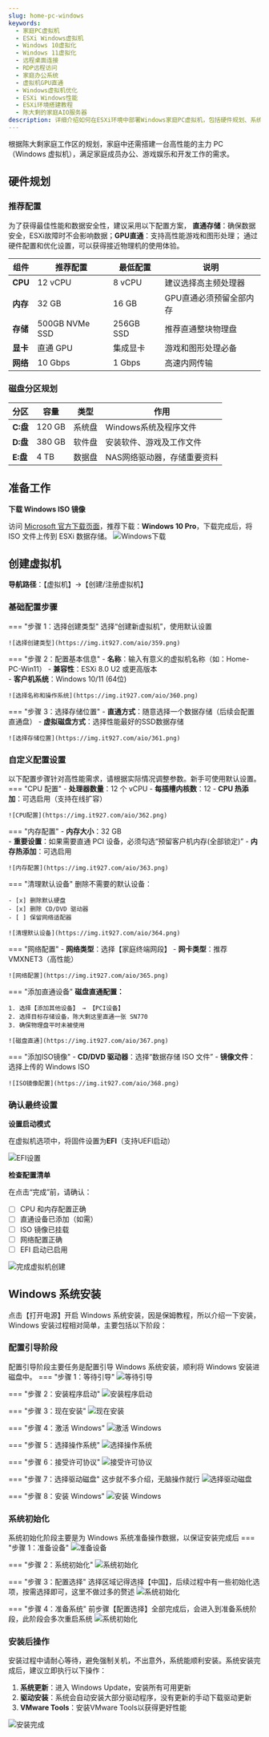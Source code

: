 ```yaml
---
slug: home-pc-windows
keywords:
  - 家庭PC虚拟机
  - ESXi Windows虚拟机
  - Windows 10虚拟化
  - Windows 11虚拟化
  - 远程桌面连接
  - RDP远程访问
  - 家庭办公系统
  - 虚拟机GPU直通
  - Windows虚拟机优化
  - ESXi Windows性能
  - ESXi环境搭建教程
  - 陈大剩的家庭AIO服务器
description: 详细介绍如何在ESXi环境中部署Windows家庭PC虚拟机，包括硬件规划、系统安装、性能优化和故障排除，打造高效稳定的家庭办公和娱乐环境
---
```


根据陈大剩家庭工作区的规划，家庭中还需搭建一台高性能的主力 PC（Windows 虚拟机），满足家庭成员办公、游戏娱乐和开发工作的需求。
## 硬件规划
### 推荐配置

为了获得最佳性能和数据安全性，建议采用以下配置方案， **直通存储**：确保数据安全，ESXi故障时不会影响数据；**GPU直通**：支持高性能游戏和图形处理； 通过硬件配置和优化设置，可以获得接近物理机的使用体验。

| 组件 | 推荐配置 | 最低配置 | 说明 |
|------|---------|---------|------|
| **CPU** | 12 vCPU | 8 vCPU | 建议选择高主频处理器 |
| **内存** | 32 GB | 16 GB | GPU直通必须预留全部内存 |
| **存储** | 500GB NVMe SSD | 256GB SSD | 推荐直通整块物理盘 |
| **显卡** | 直通 GPU | 集成显卡 | 游戏和图形处理必备 |
| **网络** | 10 Gbps | 1 Gbps | 高速内网传输 |

### 磁盘分区规划

| 分区 | 容量 | 类型 | 作用 |
|------|------|------|------|
| **C:盘** | 120 GB | 系统盘 | Windows系统及程序文件 |
| **D:盘** | 380 GB | 软件盘 | 安装软件、游戏及工作文件 |
| **E:盘** | 4 TB | 数据盘 | NAS网络驱动器，存储重要资料 |

## 准备工作
**下载 Windows ISO 镜像**

访问 [Microsoft 官方下载页面](https://www.microsoft.com/zh-cn/software-download/)，推荐下载：**Windows 10 Pro**，下载完成后，将 ISO 文件上传到 ESXi 数据存储。
![Windows下载](https://img.it927.com/aio/370.png)

## 创建虚拟机
**导航路径**：【虚拟机】→【创建/注册虚拟机】
### 基础配置步骤
=== "步骤 1：选择创建类型"
    选择“创建新虚拟机”，使用默认设置
    
    ![选择创建类型](https://img.it927.com/aio/359.png)

=== "步骤 2：配置基本信息"
    - **名称**：输入有意义的虚拟机名称（如：Home-PC-Win11）
    - **兼容性**：ESXi 8.0 U2 或更高版本  
    - **客户机系统**：Windows 10/11 (64位)
    
    ![选择名称和操作系统](https://img.it927.com/aio/360.png)

=== "步骤 3：选择存储位置"
    - **直通方式**：随意选择一个数据存储（后续会配置直通盘）
    - **虚拟磁盘方式**：选择性能最好的SSD数据存储
    
    ![选择存储位置](https://img.it927.com/aio/361.png)

### 自定义配置设置
以下配置步骤针对高性能需求，请根据实际情况调整参数。新手可使用默认设置。
=== "CPU 配置"
    - **处理器数量**：12 个 vCPU
    - **每插槽内核数**：12
    - **CPU 热添加**：可选启用（支持在线扩容）
    
    ![CPU配置](https://img.it927.com/aio/362.png)

=== "内存配置"
    - **内存大小**：32 GB  
    - **重要设置**：如果需要直通 PCI 设备，必须勾选“预留客户机内存(全部锁定)”
    - **内存热添加**：可选启用
    
    ![内存配置](https://img.it927.com/aio/363.png)

=== "清理默认设备"
    删除不需要的默认设备：

    - [x] 删除默认硬盘
    - [x] 删除 CD/DVD 驱动器  
    - [ ] 保留网络适配器
    
    ![清理默认设备](https://img.it927.com/aio/364.png)

=== "网络配置"
    - **网络类型**：选择【家庭终端网段】
    - **网卡类型**：推荐 VMXNET3（高性能）
    
    ![网络配置](https://img.it927.com/aio/365.png)

=== "添加直通设备"
    **磁盘直通配置：**

    1. 选择【添加其他设备】 → 【PCI设备】
    2. 选择目标存储设备，陈大剩这里直通一张 SN770
    3. 确保物理盘平时未被使用
    
    ![磁盘直通](https://img.it927.com/aio/367.png)


=== "添加ISO镜像"
    - **CD/DVD 驱动器**：选择“数据存储 ISO 文件”
    - **镜像文件**：选择上传的 Windows ISO
    
    ![ISO镜像配置](https://img.it927.com/aio/368.png)

### 确认最终设置

**设置启动模式**

在虚拟机选项中，将固件设置为**EFI**（支持UEFI启动）

![EFI设置](https://img.it927.com/aio/379.png)

**检查配置清单**

在点击“完成”前，请确认：

- [ ] CPU 和内存配置正确
- [ ] 直通设备已添加（如需）
- [ ] ISO 镜像已挂载
- [ ] 网络配置正确
- [ ] EFI 启动已启用

![完成虚拟机创建](https://img.it927.com/aio/369.png)
## Windows 系统安装

点击【打开电源】开启 Windows 系统安装，因是保姆教程，所以介绍一下安装，Windows 安装过程相对简单，主要包括以下阶段：

### 配置引导阶段
配置引导阶段主要任务是配置引导 Windows 系统安装，顺利将 Windows 安装进磁盘中。
=== "步骤 1：等待引导"
    ![等待引导](https://img.it927.com/aio/371.png)

=== "步骤 2：安装程序启动"
    ![安装程序启动](https://img.it927.com/aio/372.png)

=== "步骤 3：现在安装"
    ![现在安装](https://img.it927.com/aio/373.png)

=== "步骤 4：激活 Windows"
    ![激活 Windows](https://img.it927.com/aio/374.png)

=== "步骤 5：选择操作系统"
    ![选择操作系统](https://img.it927.com/aio/375.png)

=== "步骤 6：接受许可协议"
    ![接受许可协议](https://img.it927.com/aio/376.png)

=== "步骤 7：选择驱动磁盘"
    这步就不多介绍，无脑操作就行
    ![选择驱动磁盘](https://img.it927.com/aio/378.png)

=== "步骤 8：安装 Windows"
    ![安装 Windows](https://img.it927.com/aio/381.png)

### 系统初始化
系统初始化阶段主要是为 Windows 系统准备操作数据，以保证安装完成后
=== "步骤 1：准备设备"
    ![准备设备](https://img.it927.com/aio/382.png)

=== "步骤 2：系统初始化"
    ![系统初始化](https://img.it927.com/aio/383.png)

=== "步骤 3：配置选择"
    选择区域记得选择【中国】，后续过程中有一些初始化选项，按需选择即可，这里不做过多的赘述
    ![系统初始化](https://img.it927.com/aio/384.png)

=== "步骤 4：准备系统"
    前步骤【配置选择】全部完成后，会进入到准备系统阶段，此阶段会多次重启系统
    ![系统初始化](https://img.it927.com/aio/385.png)

### 安装后操作
安装过程中请耐心等待，避免强制关机，不出意外，系统能顺利安装。系统安装完成后，建议立即执行以下操作：

1. **系统更新**：进入 Windows Update，安装所有可用更新
2. **驱动安装**：系统会自动安装大部分驱动程序，没有更新的手动下载驱动更新
3. **VMware Tools**：安装VMware Tools以获得更好性能

![安装完成](https://img.it927.com/aio/386.png)




